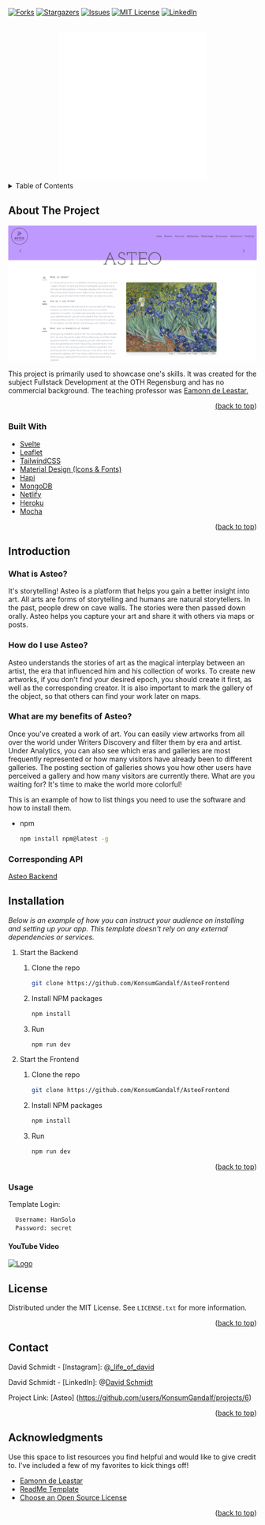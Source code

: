 <div id="top"></div>
<!--
*** Thanks for checking out the Best-README-Template. If you have a suggestion
*** that would make this better, please fork the repo and create a pull request
*** or simply open an issue with the tag "enhancement".
*** Don't forget to give the project a star!
*** Thanks again! Now go create something AMAZING! :D
-->



<!-- PROJECT SHIELDS -->
<!--
*** I'm using markdown "reference style" links for readability.
*** Reference links are enclosed in brackets [ ] instead of parentheses ( ).
*** See the bottom of this document for the declaration of the reference variables
*** for contributors-url, forks-url, etc. This is an optional, concise syntax you may use.
*** https://www.markdownguide.org/basic-syntax/#reference-style-links
-->
[![Forks][forks-shield]][forks-url]
[![Stargazers][stars-shield]][stars-url]
[![Issues][issues-shield]][issues-url]
[![MIT License][license-shield]][license-url]
[![LinkedIn][linkedin-shield]][linkedin-url]



<!-- PROJECT LOGO -->
<br />
<div align="center">
  <a href="https://asteo.netlify.app/">
    <img src="public\design\images\icons\AsteoLogoWhite.png" alt="Logo" width="300" height="300">
  </a>

</div>



<!-- TABLE OF CONTENTS -->
<details>
  <summary>Table of Contents</summary>
  <ol>
    <li>
      <a href="#about-the-project">About The Project</a>
      <ul>
        <li><a href="#built-with">Built With</a></li>
      </ul>
    </li>
    <li>
      <a href="#introduction">Introduction</a>
      <ul>
        <li><a href="#what-is-asteo">What is Asteo?</a></li>
        <li><a href="#how-do-i-use-asteo">How do I use Asteo?</a></li>
        <li><a href="#what-are-my-benefits-of-asteo">What are my benefits of Asteo?</a></li>
      </ul>
    </li>
    <li><a href="#installation">Installation</a></li>
    <li><a href="#license">License</a></li>
    <li><a href="#contact">Contact</a></li>
    <li><a href="#acknowledgments">Acknowledgments</a></li>
  </ol>
</details>



<!-- ABOUT THE PROJECT -->
## About The Project

<a href="https://asteo.netlify.app/">
    <img src="public\design\images\icons\Preview.png" alt="Logo">
</a>

This project is primarily used to showcase one's skills. It was created for the subject Fullstack Development at the OTH Regensburg and has no commercial background. 
The teaching professor was <a href="public\design\screenshot.png">Eamonn de Leastar.

<p align="right">(<a href="#top">back to top</a>)</p>



### Built With


* [Svelte](https://svelte.dev/)
* [Leaflet](https://leafletjs.com/)
* [TailwindCSS](https://tailwindcss.com/)
* [Material Design (Icons & Fonts)](https://developers.google.com/fonts/docs/material_icons)
* [Hapi](https://hapi.dev/)
* [MongoDB](https://www.mongodb.com/)
* [Netlify](https://www.netlify.com/)
* [Heroku](https://dashboard.heroku.com/)
* [Mocha](https://mochajs.org/)

<p align="right">(<a href="#top">back to top</a>)</p>



## Introduction

<!-- GETTING STARTED -->
### What is Asteo?

It's storytelling! Asteo is a platform that helps you gain a better insight into art. All arts are forms of storytelling and humans are natural storytellers. In the past, people drew on cave walls. The stories were then passed down orally. Asteo helps you capture your art and share it with others via maps or posts.

### How do I use Asteo?

Asteo understands the stories of art as the magical interplay between an artist, the era that influenced him and his collection of works. To create new artworks, if you don't find your desired epoch, you should create it first, as well as the corresponding creator. It is also important to mark the gallery of the object, so that others can find your work later on maps.

### What are my benefits of Asteo?

Once you've created a work of art. You can easily view artworks from all over the world under Writers Discovery and filter them by era and artist. Under Analytics, you can also see which eras and galleries are most frequently represented or how many visitors have already been to different galleries. The posting section of galleries shows you how other users have perceived a gallery and how many visitors are currently there. What are you waiting for? It's time to make the world more colorful!

This is an example of how to list things you need to use the software and how to install them.
* npm
  ```sh
  npm install npm@latest -g
  ```

### Corresponding API

<a href="https://github.com/KonsumGandalf/AsteoBackend">Asteo Backend</a>

## Installation

_Below is an example of how you can instruct your audience on installing and setting up your app. This template doesn't rely on any external dependencies or services._

1. Start the Backend

    1. Clone the repo
        ```sh
        git clone https://github.com/KonsumGandalf/AsteoFrontend
        ```
    2. Install NPM packages
        ```sh
        npm install
        ```
    3. Run
        ```sh
        npm run dev
        ``` 
2. Start the Frontend

    1. Clone the repo
        ```sh
        git clone https://github.com/KonsumGandalf/AsteoFrontend
        ```
    2. Install NPM packages
        ```sh
        npm install
        ```
    3. Run
        ```sh
        npm run dev
        ```

<p align="right">(<a href="#top">back to top</a>)</p>


### Usage

Template Login:
  ```sh
    Username: HanSolo
    Password: secret
  ```
  
#### YouTube Video
<a href="https://www.youtube.com/watch?v=VkbmjF1PwCM&list=PLQXLltJ_ijbIhzO_AFdyr_wtjpOm08xAq&index=2">
    <img src="https://i.ytimg.com/vi/VkbmjF1PwCM/hqdefault.jpg?sqp=-oaymwEXCNACELwBSFryq4qpAwkIARUAAIhCGAE=&rs=AOn4CLBlTDNYqE64v8gm0RV6p3gcN299UQ" alt="Logo">
</a>

<!-- LICENSE -->
## License

Distributed under the MIT License. See `LICENSE.txt` for more information.

<p align="right">(<a href="#top">back to top</a>)</p>



<!-- CONTACT -->
## Contact

David Schmidt - [Instagram]: @[_life_of_david](https://www.instagram.com/_life_of_david/)

David Schmidt - [LinkedIn]: @[David Schmidt](https://www.linkedin.com/in/david-schmidt-09b69b1b6)

Project Link: [Asteo] (https://github.com/users/KonsumGandalf/projects/6)

<p align="right">(<a href="#top">back to top</a>)</p>



<!-- ACKNOWLEDGMENTS -->
## Acknowledgments

Use this space to list resources you find helpful and would like to give credit to. I've included a few of my favorites to kick things off!

* [Eamonn de Leastar](https://github.com/edeleastar)
* [ReadMe Template](https://github.com/othneildrew/Best-README-Template)
* [Choose an Open Source License](https://choosealicense.com)

<p align="right">(<a href="#top">back to top</a>)</p>



<!-- MARKDOWN LINKS & IMAGES -->
<!-- https://www.markdownguide.org/basic-syntax/#reference-style-links -->
[forks-shield]: https://img.shields.io/github/forks/KonsumGandalf/AsteoFrontend?style=for-the-badge
[forks-url]:https://github.com/KonsumGandalf/AsteoFrontend
[stars-shield]: https://img.shields.io/github/stars/KonsumGandalf/AsteoFrontend?style=for-the-badge
[stars-url]: https://github.com/KonsumGandalf/AsteoFrontend
[issues-shield]: https://img.shields.io/github/issues/KonsumGandalf/AsteoFrontend?style=for-the-badge
[issues-url]: https://github.com/KonsumGandalf/AsteoFrontend/issues
[license-shield]: https://img.shields.io/github/license/othneildrew/Best-README-Template.svg?style=for-the-badge
[license-url]: https://github.com/othneildrew/Best-README-Template/blob/master/LICENSE.txt
[linkedin-shield]: https://img.shields.io/badge/-LinkedIn-black.svg?style=for-the-badge&logo=linkedin&colorB=555
[linkedin-url]: https://www.linkedin.com/in/david-schmidt-09b69b1b6/
[product-screenshot]: public\design\images\icons\Preview.png
